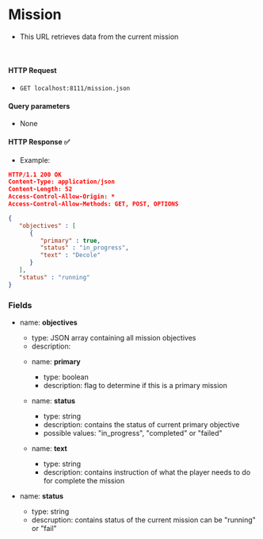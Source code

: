 # Mission
- This URL retrieves data from the current mission

<br>

#### HTTP Request

- ```GET localhost:8111/mission.json```

#### Query parameters

- None

#### HTTP Response :white_check_mark:

- Example:

```json
HTTP/1.1 200 OK
Content-Type: application/json
Content-Length: 52
Access-Control-Allow-Origin: *
Access-Control-Allow-Methods: GET, POST, OPTIONS

{
   "objectives" : [
      {
         "primary" : true,
         "status" : "in_progress",
         "text" : "Decole"
      }
   ],
   "status" : "running"
}
```

### Fields
- name: **objectives**
    * type: JSON array containing all mission objectives
    * description:

    - name: **primary**
        * type: boolean
        * description: flag to determine if this is a primary mission
    
    - name: **status**
        * type: string
        * description: contains the status of current primary objective
        * possible values: "in_progress", "completed" or "failed"
    
    - name: **text**
        * type: string
        * description: contains instruction of what the player needs to do for complete the mission

- name: **status**
    - type: string
    - descruption: contains status of the current mission can be "running" or "fail"